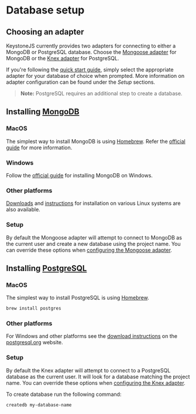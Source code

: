 <!--[meta]
section: quick-start
title: Database setup
[meta]-->

# Database setup

<!-- TODO: Needs some introductory text -->

## Choosing an adapter

KeystoneJS currently provides two adapters for connecting to either a MongoDB or PostgreSQL database.
Choose the [Mongoose adapter](/packages/adapter-mongoose/README.md) for MongoDB or the [Knex adapter](/packages/adapter-knex/README.md) for PostgreSQL.

<!-- FIXME:TL This sentence implies that all the user has to do is select the adapter and nothing else.
In reality they have to follow the steps in this guide! -->

If you're following the [quick start guide](/docs/quick-start/README.md), simply select the appropriate adapter for your database of choice when prompted.
More information on adapter configuration can be found under the _Setup_ sections.

> **Note:** PostgreSQL requires an additional step to create a database.

## Installing [MongoDB](https://www.mongodb.com/)

### MacOS

The simplest way to install MongoDB is using [Homebrew](https://brew.sh/).
Refer the [official guide](https://docs.mongodb.com/manual/tutorial/install-mongodb-on-os-x/) for more information.

### Windows

Follow the [official guide](https://docs.mongodb.com/manual/tutorial/install-mongodb-on-windows/) for installing MongoDB on Windows.

### Other platforms

[Downloads](https://www.mongodb.com/download-center/community) and [instructions](https://docs.mongodb.com/manual/administration/install-on-linux/) for installation on various Linux systems are also available.

### Setup

By default the Mongoose adapter will attempt to connect to MongoDB as the current user and create a new database using the project name.
You can override these options when [configuring the Mongoose adapter](/packages/adapter-mongoose/README.md).

## Installing [PostgreSQL](https://www.postgresql.org/)

### MacOS

The simplest way to install PostgreSQL is using [Homebrew](https://brew.sh/).

```bash
brew install postgres
```

### Other platforms

For Windows and other platforms see the [download instructions](https://www.postgresql.org/download/) on the [postgresql.org](https://postgresql.org) website.

### Setup

By default the Knex adapter will attempt to connect to a PostgreSQL database as the current user.
It will look for a database matching the project name.
You can override these options when [configuring the Knex adapter](/packages/adapter-knex/README.md).

<!-- FIXME:TL These instructions are inadequate for a new user folowing the quicks start. -->

To create database run the following command:

```bash
createdb my-database-name
```
